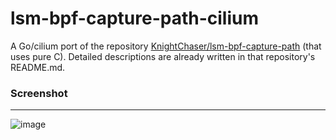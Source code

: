 # lsm-bpf-capture-path-cilium
A Go/cilium port of the repository [KnightChaser/lsm-bpf-capture-path](https://github.com/KnightChaser/lsm-bpf-capture-path) (that uses pure C). Detailed descriptions are already written in that repository's README.md.

### Screenshot
------------------
![image](https://github.com/user-attachments/assets/aa4b9478-8056-41bf-a4e3-2d9dc5e28c8c)
